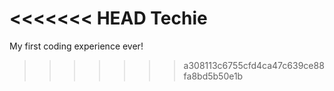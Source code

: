 <<<<<<< HEAD
Techie
=======
My first coding experience ever!
>>>>>>> a308113c6755cfd4ca47c639ce88fa8bd5b50e1b
